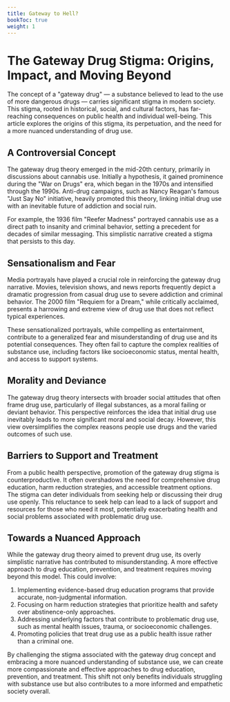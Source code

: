 ```yaml
---
title: Gateway to Hell?
bookToc: true
weight: 1
---
```


# The Gateway Drug Stigma: Origins, Impact, and Moving Beyond

The concept of a "gateway drug" — a substance believed to lead to the use of more dangerous drugs — carries significant stigma in modern society. This stigma, rooted in historical, social, and cultural factors, has far-reaching consequences on public health and individual well-being. This article explores the origins of this stigma, its perpetuation, and the need for a more nuanced understanding of drug use.

## A Controversial Concept

The gateway drug theory emerged in the mid-20th century, primarily in discussions about cannabis use. Initially a hypothesis, it gained prominence during the "War on Drugs" era, which began in the 1970s and intensified through the 1990s. Anti-drug campaigns, such as Nancy Reagan's famous "Just Say No" initiative, heavily promoted this theory, linking initial drug use with an inevitable future of addiction and social ruin.

For example, the 1936 film "Reefer Madness" portrayed cannabis use as a direct path to insanity and criminal behavior, setting a precedent for decades of similar messaging. This simplistic narrative created a stigma that persists to this day.

## Sensationalism and Fear

Media portrayals have played a crucial role in reinforcing the gateway drug narrative. Movies, television shows, and news reports frequently depict a dramatic progression from casual drug use to severe addiction and criminal behavior. The 2000 film "Requiem for a Dream," while critically acclaimed, presents a harrowing and extreme view of drug use that does not reflect typical experiences.

These sensationalized portrayals, while compelling as entertainment, contribute to a generalized fear and misunderstanding of drug use and its potential consequences. They often fail to capture the complex realities of substance use, including factors like socioeconomic status, mental health, and access to support systems.

## Morality and Deviance

The gateway drug theory intersects with broader social attitudes that often frame drug use, particularly of illegal substances, as a moral failing or deviant behavior. This perspective reinforces the idea that initial drug use inevitably leads to more significant moral and social decay. However, this view oversimplifies the complex reasons people use drugs and the varied outcomes of such use.

## Barriers to Support and Treatment

From a public health perspective, promotion of the gateway drug stigma is counterproductive. It often overshadows the need for comprehensive drug education, harm reduction strategies, and accessible treatment options. The stigma can deter individuals from seeking help or discussing their drug use openly. This reluctance to seek help can lead to a lack of support and resources for those who need it most, potentially exacerbating health and social problems associated with problematic drug use.

## Towards a Nuanced Approach

While the gateway drug theory aimed to prevent drug use, its overly simplistic narrative has contributed to misunderstanding. A more effective approach to drug education, prevention, and treatment requires moving beyond this model. This could involve:

1. Implementing evidence-based drug education programs that provide accurate, non-judgmental information.
2. Focusing on harm reduction strategies that prioritize health and safety over abstinence-only approaches.
3. Addressing underlying factors that contribute to problematic drug use, such as mental health issues, trauma, or socioeconomic challenges.
4. Promoting policies that treat drug use as a public health issue rather than a criminal one.

By challenging the stigma associated with the gateway drug concept and embracing a more nuanced understanding of substance use, we can create more compassionate and effective approaches to drug education, prevention, and treatment. This shift not only benefits individuals struggling with substance use but also contributes to a more informed and empathetic society overall.
